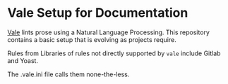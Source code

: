 # Vale Setup for Documentation

[Vale](https://www.vale.sh) lints prose using a Natural Language Processing.
This repository contains a basic setup that is evolving as projects require.

Rules from Libraries of rules not directly supported by `vale` include Gitlab and Yoast.

The .vale.ini file calls them none-the-less.

